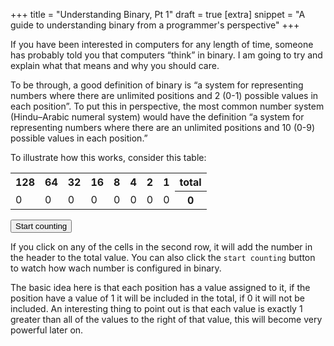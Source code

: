+++
title = "Understanding Binary, Pt 1"
draft = true
[extra]
snippet = "A guide to understanding binary from a programmer's perspective"
+++

If you have been interested in computers for any length of time, someone has probably told you that computers “think” in binary. I am going to try and explain what that means and why you should care. 

To be through, a good definition of binary is “a system for representing numbers where there are unlimited positions and 2 (0-1) possible values in each position”. To put this in perspective, the most common number system (Hindu–Arabic numeral system) would have the definition “a system for representing numbers where there are an unlimited positions and 10 (0-9) possible values in each position.”

To illustrate how this works, consider this table:

<table>
<tr>
<th>128</th> 
<th>64</th>
<th>32</th>
<th>16</th>
<th>8</th>
<th>4</th>
<th>2</th>
<th>1</th>
<th>total</th>
<tr>
<td>0</td>
<td>0</td> 
<td>0</td>
<td>0</td>
<td>0</td>
<td>0</td>
<td>0</td>
<td>0</td>
<th>0</td>
</tr>
</table>
<button>Start counting</button>

If you click on any of the cells in the second row, it will add the number in the header to the total value. You can also click the `start counting` button to watch how wach number is configured in binary. 

The basic idea here is that each position has a value assigned to it, if the position have a value of 1 it will be included in the total, if 0 it will not be included. An interesting thing to point out is that each value is exactly 1 greater than all of the values to the right of that value, this will become very powerful later on. 

